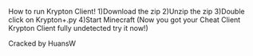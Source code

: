 How to run Krypton Client!
1)Download the zip 2)Unzip the zip 3)Double click on Krypton+.py 4)Start Minecraft (Now you got your Cheat Client Krypton Client fully undetected try it now!)

Cracked by HuansW
